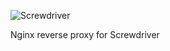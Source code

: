 ![Screwdriver](http://resources.screwdriver.cc/Screwdriver3.1.png)

Nginx reverse proxy for Screwdriver
